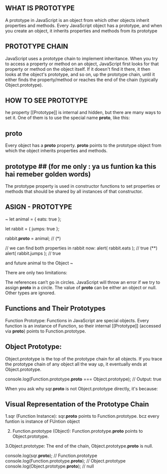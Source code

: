 ## WHAT IS PROTOTYPE ##
A prototype in JavaScript is an object from which other objects inherit properties and methods. Every JavaScript object has a prototype, and when you create an object, it inherits properties and methods from its prototype

## PROTOTYPE CHAIN

JavaScript uses a prototype chain to implement inheritance. When you try to access a property or method on an object, JavaScript first looks for that property or method on the object itself. If it doesn't find it there, it then looks at the object's prototype, and so on, up the prototype chain, until it either finds the property/method or reaches the end of the chain (typically Object.prototype).

## HOW TO SEE PROTOTYPE
he property [[Prototype]] is internal and hidden, but there are many ways to set it.
One of them is to use the special name __proto__, like this:

 ## __proto__ ## 
Every object has a __proto__ property.
__proto__ points to the prototype object from which the object inherits properties and methods.

## prototype ##   (for me only : ya us funtion ka this hai remeber golden words)
The prototype property is used in constructor functions to set properties or methods that should be shared by all instances of that constructor.




## ASIGN - PROTOTYPE 
~
  let animal = { 
  eats: true
};

let rabbit = {
  jumps: true
};

rabbit.__proto__ = animal; // (*)

// we can find both properties in rabbit now:
alert( rabbit.eats ); // true (**)
alert( rabbit.jumps ); // true  

and future animal to the Object 
~

There are only two limitations:

The references can’t go in circles. JavaScript will throw an error if we try to assign __proto__ in a circle.
The value of __proto__ can be either an object or null. Other types are ignored.


##  Functions and Their Prototypes ## 
Function Prototype:
Functions in JavaScript are special objects.
Every function is an instance of Function, so their internal [[Prototype]] (accessed via __proto__) points to Function.prototype.

## Object Prototype: ## 
Object.prototype is the top of the prototype chain for all objects.
If you trace the prototype chain of any object all the way up, it eventually ends at Object.prototype.

console.log(Function.prototype.__proto__ === Object.prototype); // Output: true


When you ask why sqr.__proto__ is not Object.prototype directly, it's because:


## Visual Representation of the Prototype Chain ##

1.sqr (Function Instance):
    sqr.__proto__ points to Function.prototype. bcz every funtion is instance of FUntion object

2. Function.prototype (Object):
    Function.prototype.__proto__ points to Object.prototype.

3.Object.prototype:
    The end of the chain, Object.prototype.__proto__ is null.


console.log(sqr.__proto__); // Function.prototype
console.log(Function.prototype.__proto__); // Object.prototype
console.log(Object.prototype.__proto__); // null

